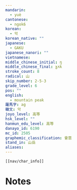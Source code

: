 ```yaml
---
mandarin:
  - yuè
cantonese:
  - ngok6
korean:
  - 악
korean_native: ""
japanese:
  - GAKU
japanese_nanori: ""
vietnamese:
middle_chinese_initial: ŋ
middle_chinese_final: ɣʌk
stroke_count: 8
radical: 山
skip_number: 2-5-3
grade_level: 6
pos: ""
english:
  - mountain peak
羅馬字: ag
韓文: 악
joyo_level: 高等
hsk_level: ""
hanmun_edu_level: 高等
danayo_id: 6190
mc_id: 2505
graphemic_classification: 會意
stand_in: 山岳
aliases:
---
```

```meta-bind-embed
[[nav/char_info]]
```

# Notes
